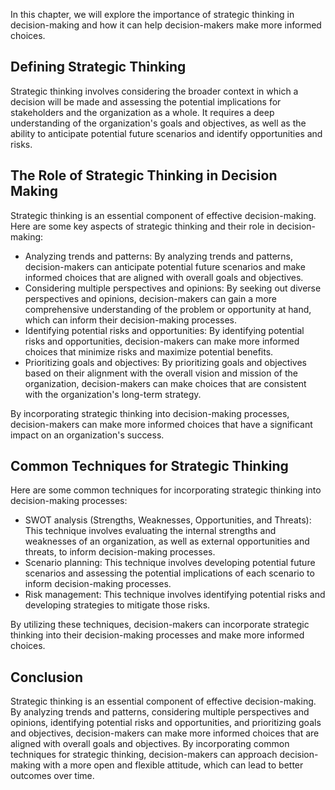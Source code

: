 
In this chapter, we will explore the importance of strategic thinking in decision-making and how it can help decision-makers make more informed choices.

Defining Strategic Thinking
---------------------------

Strategic thinking involves considering the broader context in which a decision will be made and assessing the potential implications for stakeholders and the organization as a whole. It requires a deep understanding of the organization's goals and objectives, as well as the ability to anticipate potential future scenarios and identify opportunities and risks.

The Role of Strategic Thinking in Decision Making
-------------------------------------------------

Strategic thinking is an essential component of effective decision-making. Here are some key aspects of strategic thinking and their role in decision-making:

* Analyzing trends and patterns: By analyzing trends and patterns, decision-makers can anticipate potential future scenarios and make informed choices that are aligned with overall goals and objectives.
* Considering multiple perspectives and opinions: By seeking out diverse perspectives and opinions, decision-makers can gain a more comprehensive understanding of the problem or opportunity at hand, which can inform their decision-making processes.
* Identifying potential risks and opportunities: By identifying potential risks and opportunities, decision-makers can make more informed choices that minimize risks and maximize potential benefits.
* Prioritizing goals and objectives: By prioritizing goals and objectives based on their alignment with the overall vision and mission of the organization, decision-makers can make choices that are consistent with the organization's long-term strategy.

By incorporating strategic thinking into decision-making processes, decision-makers can make more informed choices that have a significant impact on an organization's success.

Common Techniques for Strategic Thinking
----------------------------------------

Here are some common techniques for incorporating strategic thinking into decision-making processes:

* SWOT analysis (Strengths, Weaknesses, Opportunities, and Threats): This technique involves evaluating the internal strengths and weaknesses of an organization, as well as external opportunities and threats, to inform decision-making processes.
* Scenario planning: This technique involves developing potential future scenarios and assessing the potential implications of each scenario to inform decision-making processes.
* Risk management: This technique involves identifying potential risks and developing strategies to mitigate those risks.

By utilizing these techniques, decision-makers can incorporate strategic thinking into their decision-making processes and make more informed choices.

Conclusion
----------

Strategic thinking is an essential component of effective decision-making. By analyzing trends and patterns, considering multiple perspectives and opinions, identifying potential risks and opportunities, and prioritizing goals and objectives, decision-makers can make more informed choices that are aligned with overall goals and objectives. By incorporating common techniques for strategic thinking, decision-makers can approach decision-making with a more open and flexible attitude, which can lead to better outcomes over time.
